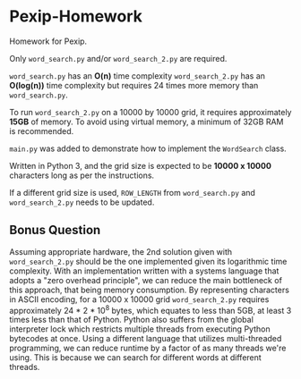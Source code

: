 # Pexip-Homework
Homework for Pexip. 

Only ```word_search.py``` and/or ```word_search_2.py``` are required. 

```word_search.py``` has an **O(n)** time complexity 
```word_search_2.py``` has an **O(log(n))** time complexity but requires 24 times more memory than ```word_search.py```.

To run ```word_search_2.py``` on a 10000 by 10000 grid, it requires approximately **15GB** of memory. To avoid using virtual memory, a minimum of 32GB RAM is recommended.


```main.py``` was added to demonstrate how to implement the ```WordSearch``` class.

Written in Python 3, and the grid size is expected to be **10000 x 10000** characters long as per the instructions.

If a different grid size is used, ```ROW_LENGTH``` from ```word_search.py``` and ```word_search_2.py``` needs to be updated.


## Bonus Question
Assuming appropriate hardware, the 2nd solution given with ```word_search_2.py``` should be the one implemented given its logarithmic time complexity. With an implementation written with a systems language that adopts a "zero overhead principle", we can reduce the main bottleneck of this approach, that being memory consumption. By representing characters in ASCII encoding, for a 10000 x 10000 grid ```word_search_2.py``` requires approximately 24 * 2 * 10<sup>8</sup> bytes, which equates to less than 5GB, at least 3 times less than that of Python. Python also suffers from the global interpreter lock which restricts multiple threads from executing Python bytecodes at once. Using a different language that utilizes multi-threaded programming, we can reduce runtime by a factor of as many threads we're using. This is because we can search for different words at different threads.

